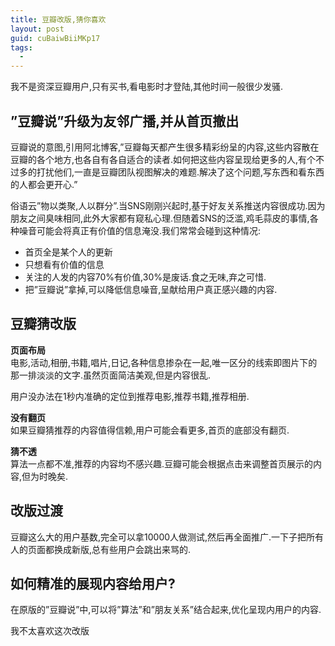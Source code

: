 ```yaml
---
title: 豆瓣改版,猜你喜欢
layout: post
guid: cuBaiwBiiMKp17
tags:
  - 
---
```


我不是资深豆瓣用户,只有买书,看电影时才登陆,其他时间一般很少发骚.

## ”豆瓣说”升级为友邻广播,并从首页撤出

豆瓣说的意图,引用阿北博客,”豆瓣每天都产生很多精彩纷呈的内容,这些内容散在豆瓣的各个地方,也各自有各自适合的读者.如何把这些内容呈现给更多的人,有个不过多的打扰他们,一直是豆瓣团队视图解决的难题.解决了这个问题,写东西和看东西的人都会更开心.”

俗语云”物以类聚,人以群分”.当SNS刚刚兴起时,基于好友关系推送内容很成功.因为朋友之间臭味相同,此外大家都有窥私心理.但随着SNS的泛滥,鸡毛蒜皮的事情,各种噪音可能会将真正有价值的信息淹没.我们常常会碰到这种情况:

* 首页全是某个人的更新  
* 只想看有价值的信息  
* 关注的人发的内容70%有价值,30%是废话.食之无味,弃之可惜.  
* 把”豆瓣说”拿掉,可以降低信息噪音,呈献给用户真正感兴趣的内容.  

## 豆瓣猜改版

**页面布局**  
电影,活动,相册,书籍,唱片,日记,各种信息掺杂在一起,唯一区分的线索即图片下的那一排淡淡的文字.虽然页面简洁美观,但是内容很乱.

用户没办法在1秒内准确的定位到推荐电影,推荐书籍,推荐相册.

**没有翻页**    
如果豆瓣猜推荐的内容值得信赖,用户可能会看更多,首页的底部没有翻页.  

**猜不透**  
算法一点都不准,推荐的内容均不感兴趣.豆瓣可能会根据点击来调整首页展示的内容,但为时晚矣.

## 改版过渡

豆瓣这么大的用户基数,完全可以拿10000人做测试,然后再全面推广.一下子把所有人的页面都换成新版,总有些用户会跳出来骂的.

## 如何精准的展现内容给用户?

在原版的”豆瓣说”中,可以将”算法”和”朋友关系”结合起来,优化呈现内用户的内容.

我不太喜欢这次改版